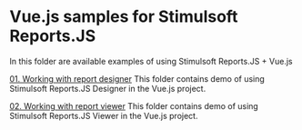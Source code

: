 # Vue.js samples for Stimulsoft Reports.JS

In this folder are available examples of using Stimulsoft Reports.JS + Vue.js

[01. Working with report designer](https://github.com/stimulsoft/Samples-JS/tree/master/Vue.js/01.%20Working%20with%20report%20designer)
This folder contains demo of using Stimulsoft Reports.JS Designer in the Vue.js project.

[02. Working with report viewer](https://github.com/stimulsoft/Samples-JS/tree/master/Vue.js/02.%20Working%20with%20report%20viewer)
This folder contains demo of using Stimulsoft Reports.JS Viewer in the Vue.js project.